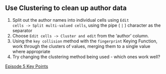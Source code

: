## Use Clustering to clean up author data

1. Split out the author names into individual cells using <code>Edit cells -> Split multi-valued cells</code>, using the pipe ( ```|``` ) character as the separator
1. Choose <code>Edit cells -> Cluster and edit</code> from the ‘author’ column.
1. Using the <code>key collision</code> method with the <code>fingerprint</code> Keying Function, work through the clusters of values, merging them to a single value where appropriate
1. Try changing the clustering method being used - which ones work well?

[Episode 5 Key Points](episode5_kp.md)
